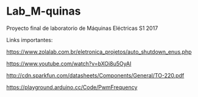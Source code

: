 # Lab_M-quinas
Proyecto final de laboratorio de Máquinas Eléctricas S1 2017


Links importantes:

https://www.zolalab.com.br/eletronica_projetos/auto_shutdown_enus.php

https://www.youtube.com/watch?v=bXOi8u5OyAI

http://cdn.sparkfun.com/datasheets/Components/General/TO-220.pdf

https://playground.arduino.cc/Code/PwmFrequency
